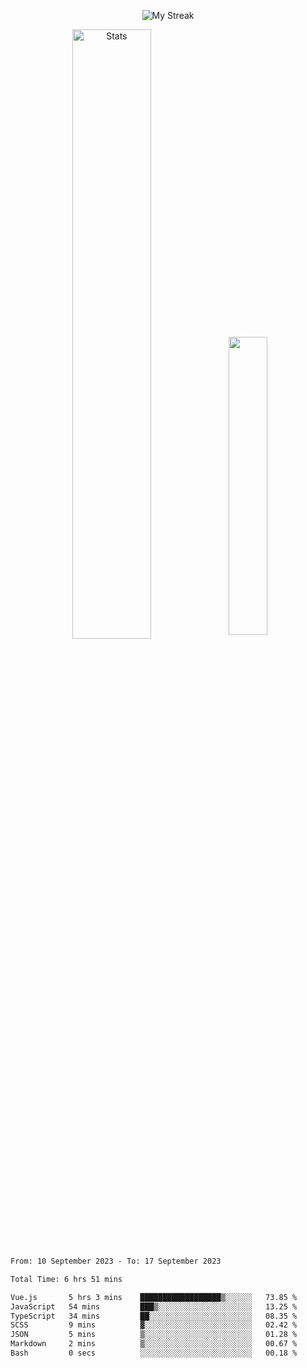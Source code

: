 <p align="center">
<picture>
  <source media="(prefers-color-scheme: dark)" srcset="http://github-readme-streak-stats.herokuapp.com?user=semolik&theme=dark&hide_border=true&background=DD272700">
  <img alt="My Streak" src="http://github-readme-streak-stats.herokuapp.com?user=semolik&hide_border=true">
</picture>
</p>
<div align="center">
  <picture>
    <source media="(prefers-color-scheme: dark)" srcset="https://github-readme-stats.vercel.app/api?username=semolik&show_icons=true&bg_color=DD272700&hide_border=true&theme=dark">
        <img alt="Stats" src="https://github-readme-stats.vercel.app/api?username=semolik&show_icons=true&bg_color=DD272700&hide_border=true" width="50%" >
  </picture>
  <sup>
  <picture>
  <source media="(prefers-color-scheme: dark)" srcset="https://github-readme-stats.vercel.app/api/top-langs/?username=semolik&layout=compact&hide_border=true&bg_color=DD272700&theme=dark">
  <img src="https://github-readme-stats.vercel.app/api/top-langs/?username=semolik&layout=compact&hide_border=true" width="35%" />
  </picture>
  </sup>
</div>
<!--START_SECTION:waka-->

```txt
From: 10 September 2023 - To: 17 September 2023

Total Time: 6 hrs 51 mins

Vue.js       5 hrs 3 mins    ██████████████████▒░░░░░░   73.85 %
JavaScript   54 mins         ███▒░░░░░░░░░░░░░░░░░░░░░   13.25 %
TypeScript   34 mins         ██░░░░░░░░░░░░░░░░░░░░░░░   08.35 %
SCSS         9 mins          ▓░░░░░░░░░░░░░░░░░░░░░░░░   02.42 %
JSON         5 mins          ▒░░░░░░░░░░░░░░░░░░░░░░░░   01.28 %
Markdown     2 mins          ▒░░░░░░░░░░░░░░░░░░░░░░░░   00.67 %
Bash         0 secs          ░░░░░░░░░░░░░░░░░░░░░░░░░   00.18 %
```

<!--END_SECTION:waka-->


